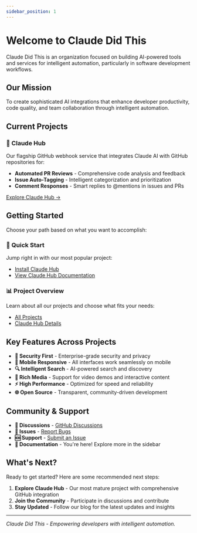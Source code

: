 ```yaml
---
sidebar_position: 1
---
```


# Welcome to Claude Did This

Claude Did This is an organization focused on building AI-powered tools and services for intelligent automation, particularly in software development workflows.

## Our Mission

To create sophisticated AI integrations that enhance developer productivity, code quality, and team collaboration through intelligent automation.

## Current Projects

### 🤖 Claude Hub
Our flagship GitHub webhook service that integrates Claude AI with GitHub repositories for:
- **Automated PR Reviews** - Comprehensive code analysis and feedback
- **Issue Auto-Tagging** - Intelligent categorization and prioritization
- **Comment Responses** - Smart replies to @mentions in issues and PRs

[Explore Claude Hub →](../claude-hub/overview)

## Getting Started

Choose your path based on what you want to accomplish:

### 🚀 Quick Start
Jump right in with our most popular project:
- [Install Claude Hub](../claude-hub/getting-started/installation)
- [View Claude Hub Documentation](../claude-hub/overview)

### 📊 Project Overview
Learn about all our projects and choose what fits your needs:
- [All Projects](./projects/overview)
- [Claude Hub Details](./projects/claude-hub)

## Key Features Across Projects

- **🔐 Security First** - Enterprise-grade security and privacy
- **📱 Mobile Responsive** - All interfaces work seamlessly on mobile
- **🔍 Intelligent Search** - AI-powered search and discovery
- **🎥 Rich Media** - Support for video demos and interactive content
- **⚡ High Performance** - Optimized for speed and reliability
- **🌐 Open Source** - Transparent, community-driven development

## Community & Support

- **💬 Discussions** - [GitHub Discussions](https://github.com/orgs/claude-did-this/discussions)
- **🐛 Issues** - [Report Bugs](https://github.com/claude-did-this/intelligence-assist-docs/issues)
- **🆘 Support** - [Submit an Issue](https://github.com/claude-did-this/intelligence-assist-docs/issues/new)
- **📖 Documentation** - You're here! Explore more in the sidebar

## What's Next?

Ready to get started? Here are some recommended next steps:

1. **Explore Claude Hub** - Our most mature project with comprehensive GitHub integration
2. **Join the Community** - Participate in discussions and contribute
3. **Stay Updated** - Follow our blog for the latest updates and insights

---

*Claude Did This - Empowering developers with intelligent automation.*